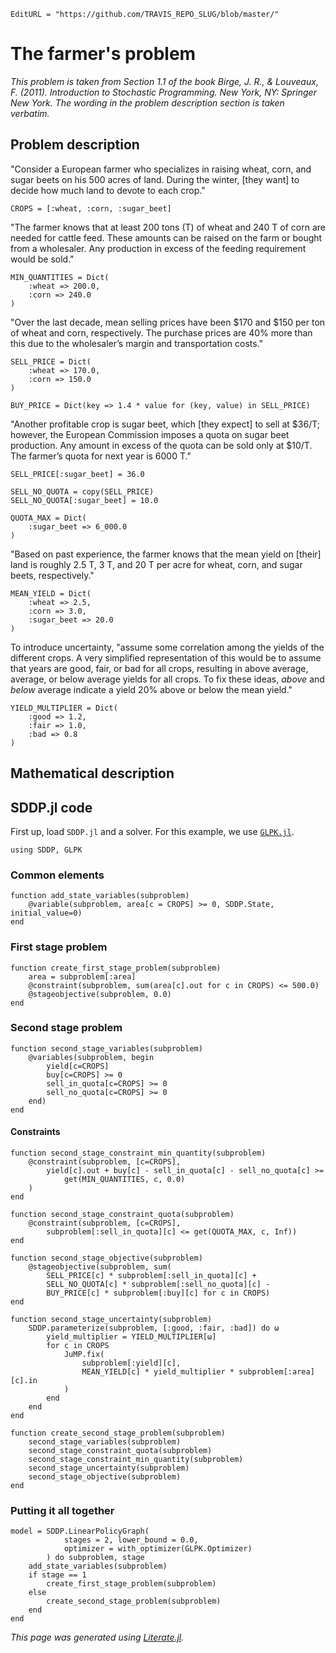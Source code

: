 ```@meta
EditURL = "https://github.com/TRAVIS_REPO_SLUG/blob/master/"
```

# The farmer's problem

_This problem is taken from Section 1.1 of the book Birge, J. R., & Louveaux,
F. (2011). Introduction to Stochastic Programming. New York, NY: Springer New
York. The wording in the problem description section is taken verbatim._

## Problem description

"Consider a European farmer who specializes in raising wheat, corn, and sugar
beets on his 500 acres of land. During the winter, [they want] to decide how
much land to devote to each crop."

```@example the_farmers_problem
CROPS = [:wheat, :corn, :sugar_beet]
```

"The farmer knows that at least 200 tons (T) of wheat and 240 T of corn are
needed for cattle feed. These amounts can be raised on the farm or bought from
a wholesaler. Any production in excess of the feeding requirement would be
sold."

```@example the_farmers_problem
MIN_QUANTITIES = Dict(
    :wheat => 200.0,
    :corn => 240.0
)
```

"Over the last decade, mean selling prices have been $170 and $150 per ton of
wheat and corn, respectively. The purchase prices are 40% more than this due
to the wholesaler’s margin and transportation costs."

```@example the_farmers_problem
SELL_PRICE = Dict(
    :wheat => 170.0,
    :corn => 150.0
)

BUY_PRICE = Dict(key => 1.4 * value for (key, value) in SELL_PRICE)
```

"Another profitable crop is sugar beet, which [they expect] to sell at $36/T;
however, the European Commission imposes a quota on sugar beet production. Any
amount in excess of the quota can be sold only at $10/T. The farmer’s quota
for next year is 6000 T."

```@example the_farmers_problem
SELL_PRICE[:sugar_beet] = 36.0

SELL_NO_QUOTA = copy(SELL_PRICE)
SELL_NO_QUOTA[:sugar_beet] = 10.0

QUOTA_MAX = Dict(
    :sugar_beet => 6_000.0
)
```

"Based on past experience, the farmer knows that the mean yield on [their]
land is roughly 2.5 T, 3 T, and 20 T per acre for wheat, corn, and sugar
beets, respectively."

```@example the_farmers_problem
MEAN_YIELD = Dict(
    :wheat => 2.5,
    :corn => 3.0,
    :sugar_beet => 20.0
)
```

To introduce uncertainty, "assume some correlation among the yields of the
different crops. A very simplified representation of this would be to assume
that years are good, fair, or bad for all crops, resulting in above average,
average, or below average yields for all crops. To fix these ideas, _above_
and _below_ average indicate a yield 20% above or below the mean yield."

```@example the_farmers_problem
YIELD_MULTIPLIER = Dict(
    :good => 1.2,
    :fair => 1.0,
    :bad => 0.8
)
```

## Mathematical description

## SDDP.jl code

First up, load `SDDP.jl` and a solver. For this example, we use [`GLPK.jl`](https://github.com/JuliaOpt/GLPK.jl).

```@example the_farmers_problem
using SDDP, GLPK
```

### Common elements

```@example the_farmers_problem
function add_state_variables(subproblem)
    @variable(subproblem, area[c = CROPS] >= 0, SDDP.State, initial_value=0)
end
```

### First stage problem

```@example the_farmers_problem
function create_first_stage_problem(subproblem)
    area = subproblem[:area]
    @constraint(subproblem, sum(area[c].out for c in CROPS) <= 500.0)
    @stageobjective(subproblem, 0.0)
end
```

### Second stage problem

```@example the_farmers_problem
function second_stage_variables(subproblem)
    @variables(subproblem, begin
        yield[c=CROPS]
        buy[c=CROPS] >= 0
        sell_in_quota[c=CROPS] >= 0
        sell_no_quota[c=CROPS] >= 0
    end)
end
```

#### Constraints

```@example the_farmers_problem
function second_stage_constraint_min_quantity(subproblem)
    @constraint(subproblem, [c=CROPS],
        yield[c].out + buy[c] - sell_in_quota[c] - sell_no_quota[c] >=
            get(MIN_QUANTITIES, c, 0.0)
    )
end
```

```@example the_farmers_problem
function second_stage_constraint_quota(subproblem)
    @constraint(subproblem, [c=CROPS],
        subproblem[:sell_in_quota][c] <= get(QUOTA_MAX, c, Inf))
end
```

```@example the_farmers_problem
function second_stage_objective(subproblem)
    @stageobjective(subproblem, sum(
        SELL_PRICE[c] * subproblem[:sell_in_quota][c] +
        SELL_NO_QUOTA[c] * subproblem[:sell_no_quota][c] -
        BUY_PRICE[c] * subproblem[:buy][c] for c in CROPS)
end
```

```@example the_farmers_problem
function second_stage_uncertainty(subproblem)
    SDDP.parameterize(subproblem, [:good, :fair, :bad]) do ω
        yield_multiplier = YIELD_MULTIPLIER[ω]
        for c in CROPS
            JuMP.fix(
                subproblem[:yield][c],
                MEAN_YIELD[c] * yield_multiplier * subproblem[:area][c].in
            )
        end
    end
end
```

```@example the_farmers_problem
function create_second_stage_problem(subproblem)
    second_stage_variables(subproblem)
    second_stage_constraint_quota(subproblem)
    second_stage_constraint_min_quantity(subproblem)
    second_stage_uncertainty(subproblem)
    second_stage_objective(subproblem)
end
```

### Putting it all together

```@example the_farmers_problem
model = SDDP.LinearPolicyGraph(
            stages = 2, lower_bound = 0.0,
            optimizer = with_optimizer(GLPK.Optimizer)
        ) do subproblem, stage
    add_state_variables(subproblem)
    if stage == 1
        create_first_stage_problem(subproblem)
    else
        create_second_stage_problem(subproblem)
    end
end
```

*This page was generated using [Literate.jl](https://github.com/fredrikekre/Literate.jl).*

